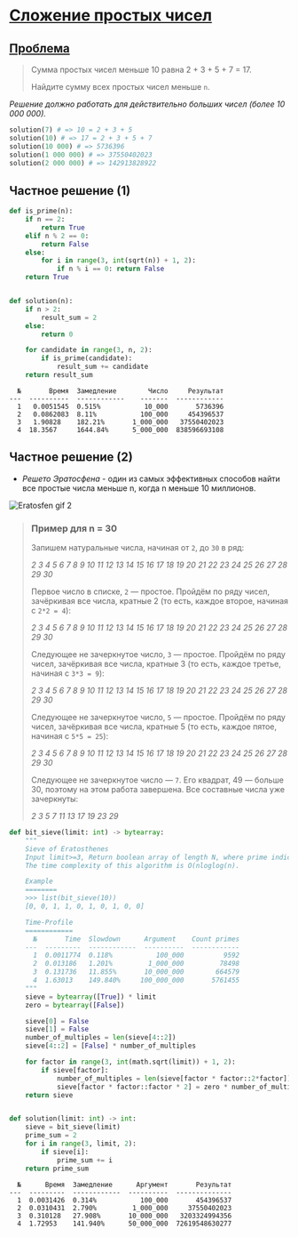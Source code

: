 # [Сложение простых чисел](https://www.codewars.com/kata/59ab0ca4243eae9fec000088/train/python)

## [Проблема](https://euler.jakumo.org/problems/view/10.html)

>Сумма простых чисел меньше 10 равна 2 + 3 + 5 + 7 = 17.
>
>Найдите сумму всех простых чисел меньше `n`.

*Решение должно работать для действительно больших чисел (более 10 000 000).*


``` python
solution(7) # => 10 = 2 + 3 + 5
solution(10) # => 17 = 2 + 3 + 5 + 7
solution(10 000) # => 5736396
solution(1 000 000) # => 37550402023
solution(2 000 000) # => 142913828922
```

## Частное решение (1)

``` python
def is_prime(n):
    if n == 2:
        return True
    elif n % 2 == 0:
        return False
    else:
        for i in range(3, int(sqrt(n)) + 1, 2):
            if n % i == 0: return False
    return True


def solution(n):
    if n > 2:
        result_sum = 2
    else:
        return 0

    for candidate in range(3, n, 2):
        if is_prime(candidate):
            result_sum += candidate
    return result_sum
```
```text
  №       Время  Замедление        Число     Результат
---  ----------  ------------    -------  ------------
  1   0.0051545  0.515%           10_000       5736396
  2   0.0862083  8.11%           100_000     454396537
  3   1.90828    182.21%       1_000_000   37550402023
  4  18.3567     1644.84%      5_000_000  838596693108
```

## Частное решение (2)

- *Решето Эратосфена* - один из самых эффективных способов найти все простые числа меньше n, когда n меньше 10 миллионов.

<img src="https://github.com/karimelgazar/Project-Euler/blob/master/010%20Summation%20of%20primes/way.gif?raw=true" alt="Eratosfen gif 2 ">

> ### Пример для n = 30 ###
> Запишем натуральные числа, начиная от `2`, до `30` в ряд:
>
> *2  3  4  5  6  7  8  9  10 11 12 13 14 15 16 17 18 19 20 21 22 23 24 25 26 27 28 29 30*
>
> Первое число в списке, `2` — простое. Пройдём по ряду чисел, зачёркивая все числа, кратные 2 (то есть, каждое второе, начиная с `2*2 = 4`):
>
>*2  3  4  5  6  7  8  9  10 11 12 13 14 15 16 17 18 19 20 21 22 23 24 25 26 27 28 29 30*
>
>Следующее не зачеркнутое число, `3` — простое. Пройдём по ряду чисел, зачёркивая все числа, кратные 3 (то есть, каждое третье, начиная с `3*3 = 9`):
>
>*2  3  4  5  6  7  8  9  10 11 12 13 14 15 16 17 18 19 20 21 22 23 24 25 26 27 28 29 30*
>
>Следующее не зачеркнутое число, `5` — простое. Пройдём по ряду чисел, зачёркивая все числа, кратные 5 (то есть, каждое пятое, начиная с `5*5 = 25`):
>
>*2  3  4  5  6  7  8  9  10 11 12 13 14 15 16 17 18 19 20 21 22 23 24 25 26 27 28 29 30*
>
>Следующее не зачеркнутое число — `7`. Его квадрат, 49 — больше 30, поэтому на этом работа завершена. Все составные числа уже зачеркнуты:
>
>*2  3     5     7           11    13          17    19          23                29*
```python
def bit_sieve(limit: int) -> bytearray:
    """
    Sieve of Eratosthenes
    Input limit>=3, Return boolean array of length N, where prime indices are True.
    The time complexity of this algorithm is O(nloglog(n).

    Example
    ========
    >>> list(bit_sieve(10))
    [0, 0, 1, 1, 0, 1, 0, 1, 0, 0]

    Time-Profile
    ============
      №       Time  Slowdown      Argument    Count primes
    ---  ---------  ------------  ----------  ------------
      1  0.0011774  0.118%           100_000          9592
      2  0.013186   1.201%         1_000_000         78498
      3  0.131736   11.855%       10_000_000        664579
      4  1.63013    149.840%     100_000_000       5761455
    """
    sieve = bytearray([True]) * limit
    zero = bytearray([False])

    sieve[0] = False
    sieve[1] = False
    number_of_multiples = len(sieve[4::2])
    sieve[4::2] = [False] * number_of_multiples

    for factor in range(3, int(math.sqrt(limit)) + 1, 2):
        if sieve[factor]:
            number_of_multiples = len(sieve[factor * factor::2*factor])
            sieve[factor * factor::factor * 2] = zero * number_of_multiples
    return sieve


def solution(limit: int) -> int:
    sieve = bit_sieve(limit)
    prime_sum = 2
    for i in range(3, limit, 2):
        if sieve[i]:
            prime_sum += i
    return prime_sum
```
```text
  №      Время  Замедление      Аргумент       Результат
---  ---------  ------------  ----------  --------------
  1  0.0031426  0.314%           100_000       454396537
  2  0.0310431  2.790%         1_000_000     37550402023
  3  0.310128   27.908%       10_000_000   3203324994356
  4  1.72953    141.940%      50_000_000  72619548630277
```
